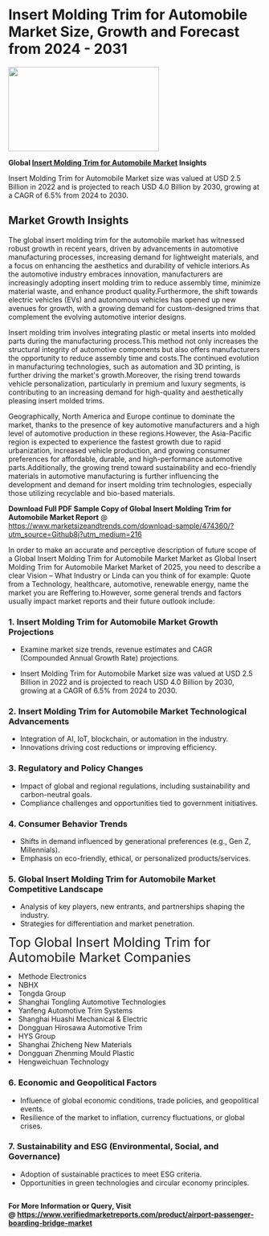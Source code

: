 <H1>Insert Molding Trim for Automobile Market Size, Growth and Forecast from 2024 - 2031</H1><img class="aligncenter size-medium wp-image-584254" src="https://thirdeyenews.in/wp-content/uploads/2024/09/Global-Market-Research-300x168.jpeg" alt="" width="300" height="168" /><p><strong>Global&nbsp;<a href="https://www.marketsizeandtrends.com/download-sample/474360/?utm_source=Github8j?utm_medium=216">Insert Molding Trim for Automobile Market</a> Insights</strong></p><p>Insert Molding Trim for Automobile Market size was valued at USD 2.5 Billion in 2022 and is projected to reach USD 4.0 Billion by 2030, growing at a CAGR of 6.5% from 2024 to 2030.</p><p><h2>Market Growth Insights</h2> <p>The global insert molding trim for the automobile market has witnessed robust growth in recent years, driven by advancements in automotive manufacturing processes, increasing demand for lightweight materials, and a focus on enhancing the aesthetics and durability of vehicle interiors.As the automotive industry embraces innovation, manufacturers are increasingly adopting insert molding trim to reduce assembly time, minimize material waste, and enhance product quality.Furthermore, the shift towards electric vehicles (EVs) and autonomous vehicles has opened up new avenues for growth, with a growing demand for custom-designed trims that complement the evolving automotive interior designs.</p> <p>Insert molding trim involves integrating plastic or metal inserts into molded parts during the manufacturing process.This method not only increases the structural integrity of automotive components but also offers manufacturers the opportunity to reduce assembly time and costs.The continued evolution in manufacturing technologies, such as automation and 3D printing, is further driving the market's growth.Moreover, the rising trend towards vehicle personalization, particularly in premium and luxury segments, is contributing to an increasing demand for high-quality and aesthetically pleasing insert molded trims.</p> <p>Geographically, North America and Europe continue to dominate the market, thanks to the presence of key automotive manufacturers and a high level of automotive production in these regions.However, the Asia-Pacific region is expected to experience the fastest growth due to rapid urbanization, increased vehicle production, and growing consumer preferences for affordable, durable, and high-performance automotive parts.Additionally, the growing trend toward sustainability and eco-friendly materials in automotive manufacturing is further influencing the development and demand for insert molding trim technologies, especially those utilizing recyclable and bio-based materials.</p> <p><span class=""><strong>Download Full PDF Sample Copy of Global Insert Molding Trim for Automobile Market Report</strong> @ <a href="https://www.marketsizeandtrends.com/download-sample/474360/?utm_source=Github8j?utm_medium=216" target="_blank">https://www.marketsizeandtrends.com/download-sample/474360/?utm_source=Github8j?utm_medium=216</a></span></p><p>In order to make an accurate and perceptive description of future scope of a Global&nbsp;Insert Molding Trim for Automobile Market Market as Global&nbsp;Insert Molding Trim for Automobile Market Market of 2025, you need to describe a clear Vision &ndash; What Industry or Linda can you think of for example: Quote from a Technology, healthcare, automotive, renewable energy, name the market you are Reffering to.However, some general trends and factors usually impact market reports and their future outlook include:</p><h3>1.&nbsp;<strong>Insert Molding Trim for Automobile Market Growth Projections</strong></h3><ul><li>Examine market size trends, revenue estimates and CAGR (Compounded Annual Growth Rate) projections.</li><li><p>Insert Molding Trim for Automobile Market size was valued at USD 2.5 Billion in 2022 and is projected to reach USD 4.0 Billion by 2030, growing at a CAGR of 6.5% from 2024 to 2030.</p></li></ul><h3>2.&nbsp;<strong>Insert Molding Trim for Automobile Market Technological Advancements</strong></h3><ul><li>Integration of AI, IoT, blockchain, or automation in the industry.</li><li>Innovations driving cost reductions or improving efficiency.</li></ul><h3>3.&nbsp;<strong>Regulatory and Policy Changes</strong></h3><ul><li>Impact of global and regional regulations, including sustainability and carbon-neutral goals.</li><li>Compliance challenges and opportunities tied to government initiatives.</li></ul><h3>4.&nbsp;<strong>Consumer Behavior Trends</strong></h3><ul><li>Shifts in demand influenced by generational preferences (e.g., Gen Z, Millennials).</li><li>Emphasis on eco-friendly, ethical, or personalized products/services.</li></ul><h3>5.&nbsp;<strong>Global Insert Molding Trim for Automobile Market Competitive Landscape</strong></h3><ul><li>Analysis of key players, new entrants, and partnerships shaping the industry.</li><li>Strategies for differentiation and market penetration.</li></ul><p data-pm-slice="1 1 []"><span style="color: inherit; font-family: inherit; font-size: 25px;">Top Global Insert Molding Trim for Automobile Market Companies</span></p><div class="" data-test-id=""><p><li>Methode Electronics</li><li> NBHX</li><li> Tongda Group</li><li> Shanghai Tongling Automotive Technologies</li><li> Yanfeng Automotive Trim Systems</li><li> Shanghai Huashi Mechanical & Electric</li><li> Dongguan Hirosawa Automotive Trim</li><li> HYS Group</li><li> Shanghai Zhicheng New Materials</li><li> Dongguan Zhenming Mould Plastic</li><li> Hengweichuan Technology</li></p></div><h3>6.&nbsp;<strong>Economic and Geopolitical Factors</strong></h3><ul><li>Influence of global economic conditions, trade policies, and geopolitical events.</li><li>Resilience of the market to inflation, currency fluctuations, or global crises.</li></ul><h3>7.&nbsp;<strong>Sustainability and ESG (Environmental, Social, and Governance)</strong></h3><ul><li>Adoption of sustainable practices to meet ESG criteria.</li><li>Opportunities in green technologies and circular economy principles.</li></ul><h2><strong style="font-size: 14px;">For More Information or Query, Visit @&nbsp;</strong><a style="background-color: #ffffff; font-size: 14px;" href="https://www.marketsizeandtrends.com/report/insert-molding-trim-for-automobile-market/" target="_blank">https://www.verifiedmarketreports.com/product/airport-passenger-boarding-bridge-market</a></h2>